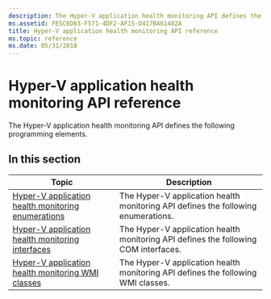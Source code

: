 ```yaml
---
description: The Hyper-V application health monitoring API defines the following programming elements.
ms.assetid: FE5C6D63-F571-4DF2-AF15-D417BA61482A
title: Hyper-V application health monitoring API reference
ms.topic: reference
ms.date: 05/31/2018
---
```


# Hyper-V application health monitoring API reference

The Hyper-V application health monitoring API defines the following programming elements.

## In this section



| Topic                                                                                                                   | Description                                                                                    |
|-------------------------------------------------------------------------------------------------------------------------|------------------------------------------------------------------------------------------------|
| [Hyper-V application health monitoring enumerations](hyper-v-application-health-monitoring-enumerations.md)<br/> | The Hyper-V application health monitoring API defines the following enumerations.<br/>   |
| [Hyper-V application health monitoring interfaces](hyper-v-application-health-monitoring-interfaces.md)<br/>     | The Hyper-V application health monitoring API defines the following COM interfaces.<br/> |
| [Hyper-V application health monitoring WMI classes](hyper-v-application-health-monitoring-wmi-classes.md)<br/>   | The Hyper-V application health monitoring API defines the following WMI classes.<br/>    |



 

 

 




